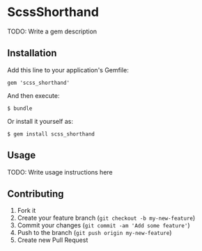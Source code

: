 # ScssShorthand

TODO: Write a gem description

## Installation

Add this line to your application's Gemfile:

    gem 'scss_shorthand'

And then execute:

    $ bundle

Or install it yourself as:

    $ gem install scss_shorthand

## Usage

TODO: Write usage instructions here

## Contributing

1. Fork it
2. Create your feature branch (`git checkout -b my-new-feature`)
3. Commit your changes (`git commit -am 'Add some feature'`)
4. Push to the branch (`git push origin my-new-feature`)
5. Create new Pull Request
